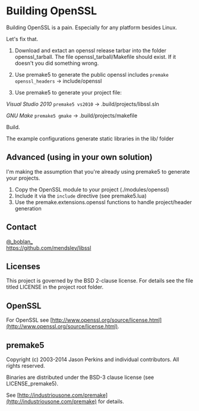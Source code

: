 # Building OpenSSL

Building OpenSSL is a pain. Especially for any platform besides Linux.

Let's fix that.

1. Download and extact an openssl release tarbar into
the folder openssl_tarball. The file openssl_tarball/Makefile
should exist. If it doesn't you did something wrong.

2. Use premake5 to generate the public openssl includes
`premake openssl_headers` -> include/openssl

2. Use premake5 to generate your project file:

*Visual Studio 2010*
`premake5 vs2010` -> .build/projects/libssl.sln

*GNU Make*
`premake5 gmake` -> .build/projects/makefile

Build.

The example configurations generate static libraries in the
lib/ folder

Advanced  (using in your own solution)
--------------------------------------

I'm making the assumption that you're already using premake5 to
generate your projects.

1. Copy the OpenSSL module to your project (./modules/openssl)
2. Include it via the `include` directive (see premake5.lua)
3. Use the premake.extensions.openssl functions to handle project/header
generation

Contact
-------
[@\_boblan\_](https://twitter.com/#!/_boblan_)  
<https://github.com/mendsley/libssl>

Licenses
--------
This project is governed by the BSD 2-clause license. For details see the file
titled LICENSE in the project root folder.

OpenSSL
-------
For OpenSSL see [http://www.openssl.org/source/license.html](http://www.openssl.org/source/license.html).

premake5
--------
Copyright (c) 2003-2014 Jason Perkins and individual contributors.
All rights reserved.

Binaries are distributed under the BSD-3 clause license (see LICENSE_premake5).

See [http://industriousone.com/premake](http://industriousone.com/premake) for
details.
